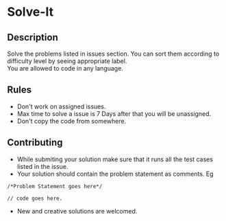 # Solve-It

## Description
Solve the problems listed in issues section. You can sort them according to difficulty level by seeing appropriate label.
<br>
You are allowed to code in any language.

## Rules 

-  Don't work on assigned issues.
-  Max time to solve a issue is 7 Days after that you will be unassigned.
-  Don't copy the code from somewhere.

## Contributing

- While submiting your solution make sure that it runs all the test cases listed in the issue.
- Your solution should contain the problem statement as comments. Eg
 ``` 
/*Problem Statement goes here*/

// code goes here.
```
- New and creative solutions are welcomed.
